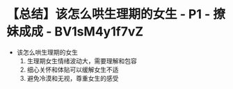 # 【总结】该怎么哄生理期的女生 - P1 - 撩妹成成 - BV1sM4y1f7vZ

-   该怎么哄生理期的女生
    1.  生理期女生情绪波动大，需要理解和包容
    2.  细心关怀和体贴可以缓解女生不适
    3.  避免冷漠和无视，尊重女生的感受